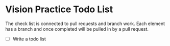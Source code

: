 # Vision Practice Todo List

The check list is connected to pull requests and branch work. Each element has a branch and once completed will be pulled in by a pull request.

- [ ] Write a todo list
